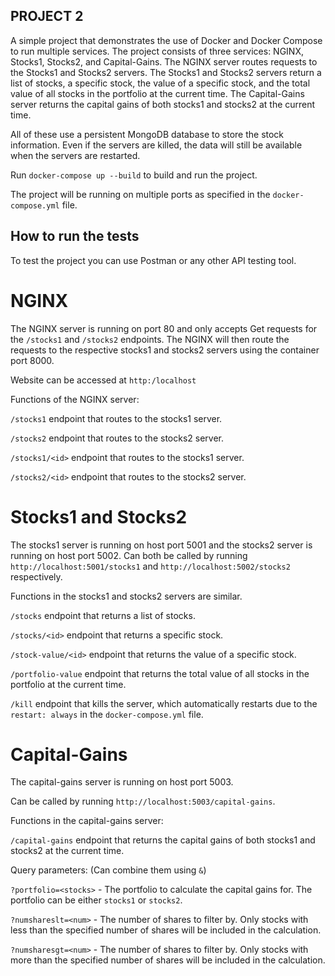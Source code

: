 
## PROJECT 2

A simple project that demonstrates the use of Docker and Docker Compose to run multiple services. The project consists of three services: NGINX, Stocks1, Stocks2, and Capital-Gains. The NGINX server routes requests to the Stocks1 and Stocks2 servers. The Stocks1 and Stocks2 servers return a list of stocks, a specific stock, the value of a specific stock, and the total value of all stocks in the portfolio at the current time. The Capital-Gains server returns the capital gains of both stocks1 and stocks2 at the current time.

All of these use a persistent MongoDB database to store the stock information. Even if the servers are killed, the data will still be available when the servers are restarted.


Run `docker-compose up --build` to build and run the project. 

The project will be running on multiple ports as specified in the `docker-compose.yml` file.

## How to run the tests
To test the project you can use Postman or any other API testing tool.

# NGINX

The NGINX server is running on port 80 and only accepts Get requests for the `/stocks1` and `/stocks2` endpoints.
The NGINX will then route the requests to the respective stocks1 and stocks2 servers using the container port 8000.

Website can be accessed at `http:/localhost`

Functions of the NGINX server:

`/stocks1` endpoint that routes to the stocks1 server.

`/stocks2` endpoint that routes to the stocks2 server.

`/stocks1/<id>` endpoint that routes to the stocks1 server.

`/stocks2/<id>` endpoint that routes to the stocks2 server.

# Stocks1 and Stocks2

The stocks1 server is running on host port 5001 and the stocks2 server is running on host port 5002.
Can both be called by running `http://localhost:5001/stocks1` and `http://localhost:5002/stocks2` respectively.

Functions in the stocks1 and stocks2 servers are similar.

`/stocks` endpoint that returns a list of stocks.

`/stocks/<id>` endpoint that returns a specific stock.

`/stock-value/<id>` endpoint that returns the value of a specific stock.

`/portfolio-value` endpoint that returns the total value of all stocks in the portfolio at the current time.

`/kill` endpoint that kills the server, which automatically restarts due to the `restart: always` in the `docker-compose.yml` file.

# Capital-Gains

The capital-gains server is running on host port 5003.

Can be called by running `http://localhost:5003/capital-gains`.

Functions in the capital-gains server:

`/capital-gains` endpoint that returns the capital gains of both stocks1 and stocks2 at the current time.

Query parameters: (Can combine them using `&`)

`?portfolio=<stocks>` - The portfolio to calculate the capital gains for. The portfolio can be either `stocks1` or `stocks2`.

`?numshareslt=<num>` - The number of shares to filter by. Only stocks with less than the specified number of shares will be included in the calculation.

`?numsharesgt=<num>` - The number of shares to filter by. Only stocks with more than the specified number of shares will be included in the calculation.
